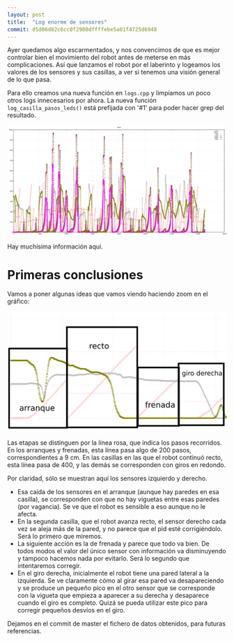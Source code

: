 ```yaml
---
layout: post
title:  "Log enorme de sensores"
commit: d5d06d82c6cc0f2900dffffebe5a01f4725d6948
---
```


Ayer quedamos algo escarmentados, y nos convencimos de que es mejor controlar bien
el movimiento del robot antes de meterse en más complicaciones. Así que lanzamos
el robot por el laberinto y logeamos los valores de los sensores y sus casillas,
a ver si tenemos una visión general de lo que pasa.

Para ello creamos una nueva función en `logs.cpp` y limpiamos un poco otros logs
innecesarios por ahora. La nueva función `log_casilla_pasos_leds()` está
prefijada con '#1' para poder hacer grep del resultado.

![log-enorme](../assets/2019-03-16-log-flood-1.png)

Hay muchísima información aquí.

# Primeras conclusiones

Vamos a poner algunas ideas que vamos viendo haciendo zoom en el gráfico:

![arranque](../assets/2019-03-16-arranque.png)

Las etapas se distinguen por la línea rosa, que indica los pasos recorridos.
En los arranques y frenadas, esta línea pasa algo de 200 pasos, correspondientes
a 9 cm. En las casillas en las que el robot continuó recto, esta línea pasa de
400, y las demás se corresponden con giros en redondo.

Por claridad, sólo se muestran aquí los sensores izquierdo y derecho.

- Esa caída de los sensores en el arranque (aunque hay paredes en esa casilla),
se corresponden con que no hay viguetas entre esas paredes (por vagancia). Se
ve que el robot es sensible a eso aunque no le afecta.
- En la segunda casilla, que el robot avanza recto, el sensor derecho cada vez
se aleja más de la pared, y no parece que el pid esté corrigiéndolo. Será lo
primero que miremos.
- La siguiente acción es la de frenada y parece que todo va bien. De todos modos
el valor del único sensor con información va disminuyendo y tampoco hacemos nada por
evitarlo. Será lo segundo que intentaremos corregir.
- En el giro derecha, inicialmente el robot tiene una pared lateral a la izquierda.
Se ve claramente cómo al girar esa pared va desapareciendo y se produce un pequeño
pico en el otro sensor que se corresponde con la vigueta que empieza a aparecer
a su derecha y desaparece cuando el giro es completo. Quizá se pueda utilizar
este pico para corregir pequeños desvíos en el giro.

Dejamos en el commit de master el fichero de datos obtenidos, para futuras referencias.

